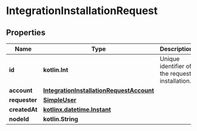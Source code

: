 
# IntegrationInstallationRequest

## Properties
Name | Type | Description | Notes
------------ | ------------- | ------------- | -------------
**id** | **kotlin.Int** | Unique identifier of the request installation. | 
**account** | [**IntegrationInstallationRequestAccount**](IntegrationInstallationRequestAccount.md) |  | 
**requester** | [**SimpleUser**](SimpleUser.md) |  | 
**createdAt** | [**kotlinx.datetime.Instant**](kotlinx.datetime.Instant.md) |  | 
**nodeId** | **kotlin.String** |  |  [optional]



